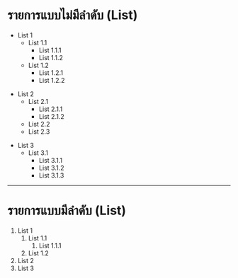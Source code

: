 # รายการแบบไม่มีลำดับ (List)

- List 1
    - List 1.1
        - List 1.1.1
        - List 1.1.2
    - List 1.2
        - List 1.2.1
        - List 1.2.2
* List 2
    * List 2.1
        * List 2.1.1
        * List 2.1.2
    * List 2.2
    * List 2.3
+ List 3
    + List 3.1
        + List 3.1.1
        + List 3.1.2
        + List 3.1.3

----
# รายการแบบมีลำดับ (List)

1. List 1
    1. List 1.1
        1. List 1.1.1
    2. List 1.2
2. List 2
3. List 3



